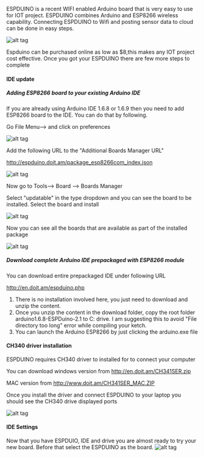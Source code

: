 ESPDUINO is a recent WIFI enabled Arduino board that is very easy to use for IOT project. ESPDUINO combines Arduino and ESP8266 wireless capability. Connecting ESPDUINO to Wifi and posting sensor data to cloud can be done in easy steps.

![alt tag](https://github.com/westboroughIOT/hello-wiot-club/blob/master/microcontrollers/ESPDuino/IMG_1137.JPG)

Espduino can be purchased online as low as $8,this makes any IOT project cost effective.
Once you got your ESPDUINO there are few more steps to complete

#### IDE update

##### Adding ESP8266 board to your existing Arduino IDE

If you are already using Arduino IDE 1.6.8 or 1.6.9 then you need to add ESP8266 board to the IDE. 
You can do that by following.

Go  File Menu--> and click on preferences

![alt tag](https://github.com/westboroughIOT/hello-wiot-club/blob/master/microcontrollers/ESPDuino/Path.PNG)

Add the following URL to the  "Additional Boards Manager URL"
 
 http://espduino.doit.am/package_esp8266com_index.json

![alt tag](https://github.com/westboroughIOT/hello-wiot-club/blob/master/microcontrollers/ESPDuino/Preference.PNG)

Now go to Tools--> Board --> Boards Manager

Select "updatable" in the type dropdown and you can see the board to be installed. Select the board and install

![alt tag](https://github.com/westboroughIOT/hello-wiot-club/blob/master/microcontrollers/ESPDuino/board.PNG)

Now you can see all the boards that are available as part of the installed package

![alt tag](https://github.com/westboroughIOT/hello-wiot-club/blob/master/microcontrollers/ESPDuino/esp8266boards.PNG)

##### Download complete Arduino IDE prepackaged with ESP8266 module

You can download entire prepackaged IDE under following URL

http://en.doit.am/espduino.php

1. There is no installation involved here, you just need to download and unzip the content. 
2. Once you unzip the content in the download folder, copy the root folder arduino1.6.8-ESPDuino-2.1 to C: drive. I am suggesting this to avoid "File directory too long" error while compiling your ketch.
3. You can launch the Arduino ESP8266 by just clicking the arduino.exe file

#### CH340 driver installation

ESPDUINO requires CH340  driver to installed for to connect your computer

You can download windows version from  http://en.doit.am/CH341SER.zip

MAC version from http://www.doit.am/CH341SER_MAC.ZIP

Once you install the driver and connect ESPDUINO to your laptop you should see the CH340 drive displayed ports

![alt tag](https://github.com/westboroughIOT/hello-wiot-club/blob/master/microcontrollers/ESPDuino/CH340.PNG)

#### IDE Settings

Now that you have ESPDUIO, IDE and drive you are almost ready to try your new board. Before that select the ESPDUINO as the board.
![alt tag](https://github.com/westboroughIOT/hello-wiot-club/blob/master/microcontrollers/ESPDuino/ESPDUINO.PNG)







